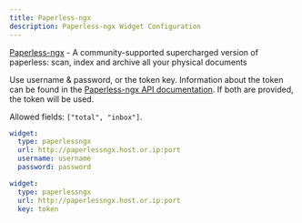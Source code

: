 ```yaml
---
title: Paperless-ngx
description: Paperless-ngx Widget Configuration
---
```


[Paperless-ngx](https://github.com/paperless-ngx/paperless-ngx) - A community-supported supercharged version of paperless: scan, index and archive all your physical documents

Use username & password, or the token key. Information about the token can be found in the [Paperless-ngx API documentation](https://docs.paperless-ngx.com/api/#authorization). If both are provided, the token will be used.

Allowed fields: `["total", "inbox"]`.

```yaml
widget:
  type: paperlessngx
  url: http://paperlessngx.host.or.ip:port
  username: username
  password: password
```

```yaml
widget:
  type: paperlessngx
  url: http://paperlessngx.host.or.ip:port
  key: token
```
